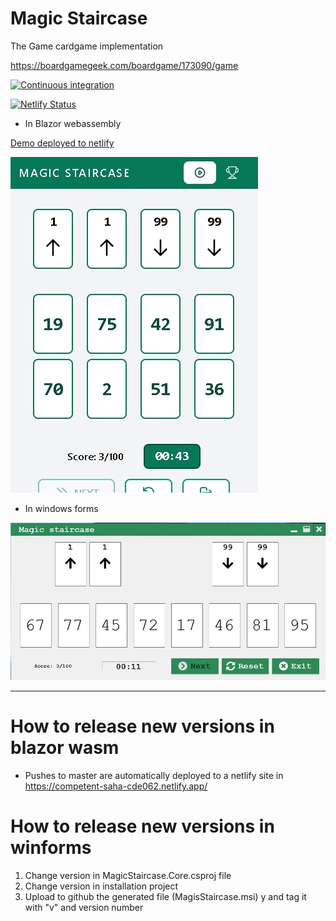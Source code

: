 # Magic Staircase

The Game cardgame implementation 

https://boardgamegeek.com/boardgame/173090/game


[![Continuous integration](https://github.com/Middlederg/MagicStaircase/actions/workflows/ci.yml/badge.svg)](https://github.com/Middlederg/MagicStaircase/actions/workflows/ci.yml)


[![Netlify Status](https://api.netlify.com/api/v1/badges/b3568a69-649a-40f8-b859-aa9c149eef2b/deploy-status)](https://app.netlify.com/sites/competent-saha-cde062/deploys)


- In Blazor webassembly 

[Demo deployed to netlify](https://competent-saha-cde062.netlify.app/)

![winforms](Resources/netlify.jpg)


- In windows forms

![winforms](Resources/winforms-main.JPG)

---

# How to release new versions in blazor wasm

- Pushes to master are automatically deployed to a netlify site in https://competent-saha-cde062.netlify.app/


# How to release new versions in winforms

1. Change version in MagicStaircase.Core.csproj file
2. Change version in installation project
3. Upload to github the generated file (MagisStaircase.msi) y and tag it with "v" and version number

